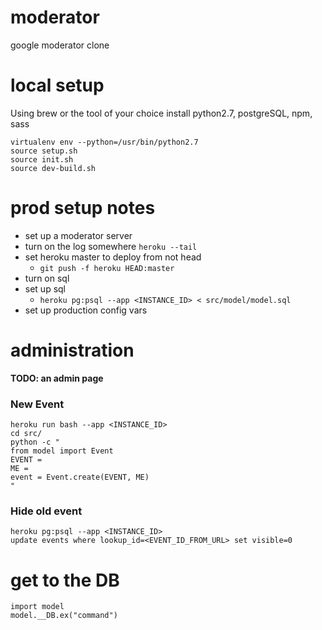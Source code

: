 # moderator
google moderator clone

# local setup

Using brew or the tool of your choice install python2.7, postgreSQL, npm, sass

```
virtualenv env --python=/usr/bin/python2.7
source setup.sh
source init.sh
source dev-build.sh
```

# prod setup notes

  - set up a moderator server
  - turn on the log somewhere `heroku --tail`
  - set heroku master to deploy from not head
    - `git push -f heroku HEAD:master`
  - turn on sql
  - set up sql
    - `heroku pg:psql --app <INSTANCE_ID> < src/model/model.sql`
  - set up production config vars

# administration

__TODO: an admin page__


### New Event
```
heroku run bash --app <INSTANCE_ID>
cd src/
python -c "
from model import Event
EVENT =
ME =
event = Event.create(EVENT, ME)
"
```

### Hide old event
```
heroku pg:psql --app <INSTANCE_ID>
update events where lookup_id=<EVENT_ID_FROM_URL> set visible=0
```

# get to the DB
```
import model
model.__DB.ex("command")
```
